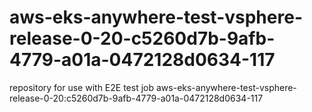 # aws-eks-anywhere-test-vsphere-release-0-20-c5260d7b-9afb-4779-a01a-0472128d0634-117
repository for use with E2E test job aws-eks-anywhere-test-vsphere-release-0-20:c5260d7b-9afb-4779-a01a-0472128d0634-117
